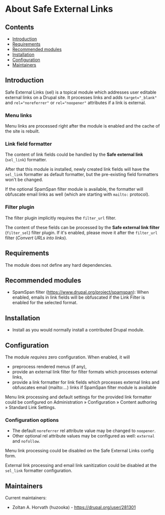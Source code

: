 # About Safe External Links

## Contents

 * [Introduction](#introduction)
 * [Requirements](#requirements)
 * [Recommended modules](#recommended-modules)
 * [Installation](#installation)
 * [Configuration](#configuration)
 * [Maintainers](#maintainers)

## Introduction

Safe External Links (sel) is a topical module which addresses user editable
external links on a Drupal site. It processes links and adds `target="_blank"`
and `rel="noreferrer"` or `rel="noopener"` attributes if a link is external.

### Menu links

Menu links are processed right after the module is enabled and the cache of the
site is rebuilt.

### Link field formatter

The content of link fields could be handled by the __Safe external link__
(`sel_link`) formatter.

After that this module is installed, newly created link fields will have the
`sel_link` formatter as default formatter, but the pre-existing field
formatters won't be changed.

If the optional SpamSpan filter module is available, the formatter will
obfuscate email links as well (which are starting with `mailto:` protocol).

### Filter plugin

The filter plugin implicitly requires the `filter_url` filter.

The content of these fields can be processed by the __Safe external link
filter__ (`filter_sel`) filter plugin. If it's enabled, please move it after the
`filter_url` filter (_Convert URLs into links_).

## Requirements

The module does not define any hard dependencies.

## Recommended modules

 * SpamSpan filter (https://www.drupal.org/project/spamspan):
   When enabled, emails in link fields will be obfuscated if the Link Filter is
   enabled for the selected format.

## Installation

 * Install as you would normally install a contributed Drupal module.

## Configuration

The module _requires_ zero configuration. When enabled, it will

 * preprocess rendered menus (if any),
 * provide an external link filter for filter formats which processes external
   links,
 * provide a link formatter for link fields which processes external links and
   obfuscates email (mailto:...) links if SpamSpan filter module is available

Menu link processing and default settings for the provided link formatter could
be configured on Administration » Configuration » Content authoring » Standard
Link Settings.

### Configuration options

 * The default `noreferrer` rel attribute value may be changed to `noopener`.
 * Other optional rel attribute values may be configured as well: `external` and
   `nofollow`.

Menu link processing could be disabled on the Safe External Links config form.

External link processing and email link sanitization could be disabled at the
`sel_link` formatter configuration.

## Maintainers

Current maintainers:

 * Zoltan A. Horvath (huzooka) - https://drupal.org/user/281301
